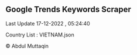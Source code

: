 

## Google Trends Keywords Scraper 
 
Last Update 17-12-2022 , 05:24:40

Country List :
VIETNAM.json



© Abdul Muttaqin 
